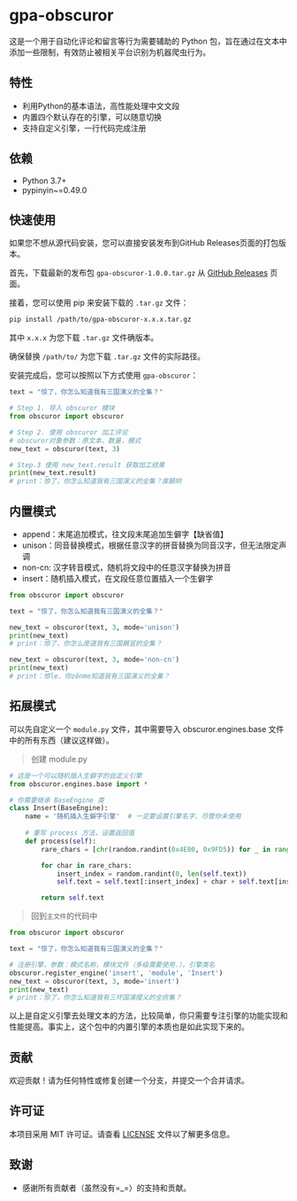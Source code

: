 # gpa-obscuror

这是一个用于自动化评论和留言等行为需要辅助的 Python 包，旨在通过在文本中添加一些限制，有效防止被相关平台识别为机器爬虫行为。

## 特性

- 利用Python的基本语法，高性能处理中文文段
- 内置四个默认存在的引擎，可以随意切换
- 支持自定义引擎，一行代码完成注册

## 依赖

- Python 3.7+
- pypinyin~=0.49.0

## 快速使用

如果您不想从源代码安装，您可以直接安装发布到GitHub Releases页面的打包版本。

首先，下载最新的发布包 `gpa-obscuror-1.0.0.tar.gz` 从 [GitHub Releases](https://github.com/gupingan/gpa-obscuror/releases) 页面。

接着，您可以使用 pip 来安装下载的 `.tar.gz` 文件：

```bash
pip install /path/to/gpa-obscuror-x.x.x.tar.gz
```

其中 `x.x.x` 为您下载 `.tar.gz` 文件确版本。

确保替换 `/path/to/` 为您下载 `.tar.gz` 文件的实际路径。

安装完成后，您可以按照以下方式使用 `gpa-obscuror`：

```python
text = "惊了，你怎么知道我有三国演义的全集？"

# Step 1. 导入 obscuror 模块
from obscuror import obscuror

# Step 2. 使用 obscuror 加工评论
# obscuror对象参数：原文本，数量，模式
new_text = obscuror(text, 3)

# Step.3 使用 new_text.result 获取加工结果
print(new_text.result)
# print：惊了，你怎么知道我有三国演义的全集？庲醼哟
```

## 内置模式

- append：末尾追加模式，往文段末尾追加生僻字【缺省值】
- unison：同音替换模式，根据任意汉字的拼音替换为同音汉字，但无法限定声调
- non-cn: 汉字转音模式，随机将文段中的任意汉字替换为拼音
- insert：随机插入模式，在文段任意位置插入一个生僻字

```python
from obscuror import obscuror

text = "惊了，你怎么知道我有三国演义的全集？"

new_text = obscuror(text, 3, mode='unison')
print(new_text)
# print：惊了，你怎么庢道我有三国鷃冝的全集？

new_text = obscuror(text, 3, mode='non-cn')
print(new_text)
# print：惊le，你zěnme知道我有三国演义的全集？
```

## 拓展模式
可以先自定义一个 `module.py` 文件，其中需要导入 obscuror.engines.base 文件中的所有东西（建议这样做）。

> 创建 module.py

```python
# 这是一个可以随机插入生僻字的自定义引擎
from obscuror.engines.base import *

# 你需要继承 BaseEngine 类
class Insert(BaseEngine):
    name = '随机插入生僻字引擎'  # 一定要设置引擎名字，尽管你未使用
    
    # 重写 process 方法，设置返回值
    def process(self):
        rare_chars = [chr(random.randint(0x4E00, 0x9FD5)) for _ in range(self.count)]

        for char in rare_chars:
            insert_index = random.randint(0, len(self.text))
            self.text = self.text[:insert_index] + char + self.text[insert_index:]

        return self.text
```
> 回到`主文件`的代码中
```python
from obscuror import obscuror

text = "惊了，你怎么知道我有三国演义的全集？"

# 注册引擎，参数：模式名称，模块文件（多级需要使用.），引擎类名
obscuror.register_engine('insert', 'module', 'Insert')
new_text = obscuror(text, 3, mode='insert')
print(new_text)
# print：惊了，你怎么知道我有三坏国演撄义的全疠集？
```
以上是自定义引擎去处理文本的方法，比较简单，你只需要专注引擎的功能实现和性能提高。事实上，这个包中的内置引擎的本质也是如此实现下来的。

## 贡献

欢迎贡献！请为任何特性或修复创建一个分支，并提交一个合并请求。

## 许可证

本项目采用 MIT 许可证。请查看 [LICENSE](LICENSE) 文件以了解更多信息。

## 致谢

- 感谢所有贡献者（虽然没有=_=）的支持和贡献。
